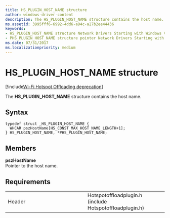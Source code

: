 ```yaml
---
title: HS_PLUGIN_HOST_NAME structure
author: windows-driver-content
description: The HS_PLUGIN_HOST_NAME structure contains the host name.
ms.assetid: 3995fff6-6992-4dd6-a94c-a27b2ee44436
keywords: 
- HS_PLUGIN_HOST_NAME structure Network Drivers Starting with Windows Vista
- PHS_PLUGIN_HOST_NAME structure pointer Network Drivers Starting with Windows Vista
ms.date: 07/31/2017
ms.localizationpriority: medium
---
```


# HS\_PLUGIN\_HOST\_NAME structure

[!include[Wi-Fi Hotspot Offloading deprecation](wi-fi-hotspot-offloading-deprecation.md)]


The **HS\_PLUGIN\_HOST\_NAME** structure contains the host name.

Syntax
------

```ManagedCPlusPlus
typedef struct _HS_PLUGIN_HOST_NAME {
  WHCAR pszHostName[HS_CONST_MAX_HOST_NAME_LENGTH+1];
} HS_PLUGIN_HOST_NAME, *PHS_PLUGIN_HOST_NAME;
```

Members
-------

**pszHostName**  
Pointer to the host name.

Requirements
------------

<table>
<colgroup>
<col width="50%" />
<col width="50%" />
</colgroup>
<tbody>
<tr class="odd">
<td><p>Header</p></td>
<td>Hotspotoffloadplugin.h (include Hotspotoffloadplugin.h)</td>
</tr>
</tbody>
</table>

 

 




